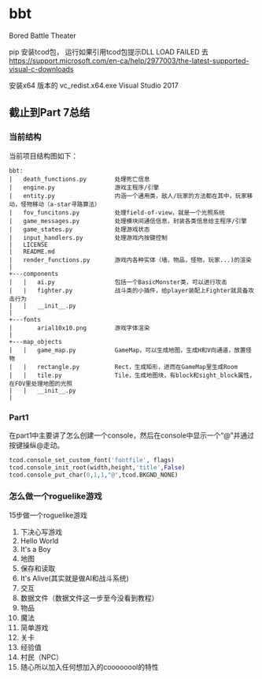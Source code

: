 # bbt
Bored Battle Theater



pip 安装tcod包，
运行如果引用tcod包提示DLL LOAD FAILED
去 https://support.microsoft.com/en-ca/help/2977003/the-latest-supported-visual-c-downloads

安装x64 版本的 vc_redist.x64.exe 
Visual Studio 2017

## 截止到Part 7总结

### 当前结构
当前项目结构图如下：
```
bbt:
|   death_functions.py        处理死亡信息
|   engine.py                 游戏主程序/引擎
|   entity.py                 内涵一个通用类，敌人/玩家的方法都在其中，玩家移动，怪物移动（a-star寻路算法）
|   fov_funcitons.py          处理field-of-view，就是一个光照系统
|   game_messages.py          处理模块间通信信息，封装各类信息给主程序/引擎
|   game_states.py            处理游戏状态
|   input_handlers.py         处理游戏内按键控制
|   LICENSE
|   README.md
|   render_functions.py       游戏内各种实体（墙，物品，怪物，玩家...)的渲染
|
+---components
|   |   ai.py                 包括一个BasicMonster类，可以进行攻击
|   |   fighter.py            战斗类的小插件，给player装配上Fighter就具备攻击行为
|   |   __init__.py             
|   
+---fonts
|       arial10x10.png        游戏字体渲染
|
+---map_objects
|   |   game_map.py           GameMap，可以生成地图，生成H和V向通道，放置怪物
|   |   rectangle.py          Rect，生成矩形，进而在GameMap里生成Room
|   |   tile.py               Tile，生成地图块，有block和sight_block属性，在FOV里处理地图的光照
|   |   __init__.py
|
```

### Part1
在part1中主要讲了怎么创建一个console，然后在console中显示一个“@”并通过按键操纵@走动。

```python
tcod.console_set_custom_font('fontfile', flags)
tcod.console_init_root(width,height,'title',False)
tcod.console_put_char(0,1,1,"@",tcod.BKGND_NONE)
```

### 怎么做一个roguelike游戏

15步做一个roguelike游戏

1. 下决心写游戏
2. Hello World
3. It's a Boy
4. 地图
5. 保存和读取
6. It's Alive(其实就是做AI和战斗系统)
7. 交互
8. 数据文件（数据文件这一步至今没看到教程）
9. 物品
10. 魔法
11. 简单游戏
12. 关卡
13. 经验值
14. 村民（NPC）
15. 随心所以加入任何想加入的coooooool的特性